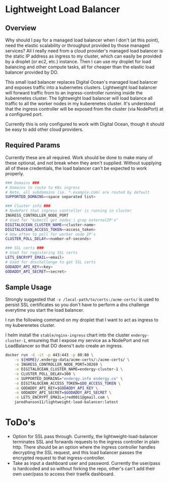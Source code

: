 # Lightweight Load Balancer

## Overview

Why should I pay for a managed load balancer when I don't (at this point), need the elastic scalability or throughput provided by those managed services? All I really need from a cloud provider's managed load balancer is the static IP address as ingress to my cluster, which can easily be provided by a droplet (or ec2, etc.) instance. Then I can use my droplet for load balancing and other compute tasks, all for cheaper than the elastic load balancer provided by DO.


This small load balancer replaces Digital Ocean's managed load balancer and exposes traffic into a kubernetes clusters.
Lightweight load balancer will forward traffic from to an ingress-controller running inside the kuberenetes cluster.
The lightweight load balancer will load balance all traffic to all the worker nodes in my kuberenetes cluster. It's understood that the ingress controller will be exposed from the cluster (via NodePort) at a configured port.

Currently this is only configured to work with Digital Ocean, though it should be easy to add other cloud providers.

## Required Params

Currently these are all required. Work should be done to make many of these optional, and not break when they aren't supplied. Without supplying all of these credentials, the load balancer can't be expected to work properly.

```bash
### Domains ###
# Domains to route to K8s ingress
# Note, all subdomains (ie. *.example.com) are routed by default
SUPPORTED_DOMAINS=<space separated list>

### Cluster info ###
# NodePort that ingress controller is running in cluster
INGRESS_CONTROLLER_NODE_PORT
# Used for "kubectl get nodes | grep externalIP's"
DIGITALOCEAN_CLUSTER_NAME=<cluster-name>
DIGITALOCEAN_ACCESS_TOKEN=<access_token>
# How often to poll for worker node IP's
CLUSTER_POLL_DELAY=<number-of-seconds>

### SSL certs ###
# Used for registering SSL certs
LETS_ENCRYPT_EMAIL=<email>
# Used for dnschallenge to get SSL certs
GODADDY_API_KEY=<key>
GODADDY_API_SECRET=<secret>
```

## Sample Usage

Strongly suggested that `-v /local-path/to/certs:/acme-certs/` is used to persist SSL certificates so you don't have to perform a dns challenge everytime you start the load balancer.

I run the following command on my droplet that I want to act as ingress to my kuberenetes cluster.

I helm install the `stable/nginx-ingress` chart into the cluster `endergy-cluster-1`, ensureing that I expose my service as a NodePort and not LoadBalancer so that DO doens't auto create an ingress.

```bash
docker run -d -it -p 443:443 -p 80:80 \
    -v ${HOME}/.endergy-data/acme-certs/:/acme-certs/ \
    -e INGRESS_CONTROLLER_NODE_PORT=30269 \
    -e DIGITALOCEAN_CLUSTER_NAME=endergy-cluster-1 \
    -e CLUSTER_POLL_DELAY=300 \
    -e SUPPORTED_DOMAINS="endergy.info endergy.co" \
    -e DIGITALOCEAN_ACCESS_TOKEN=$DO_ACCESS_TOKEN \
    -e GODADDY_API_KEY=$GODADDY_API_KEY \
    -e GODADDY_API_SECRET=$GODADDY_API_SECRET \
    -e LETS_ENCRYPT_EMAIL=jred0011@gmail.com \
    jaredhanson11/lightweight-load-balancer:latest
```

# ToDo's

- Option for SSL pass through. Currently, the lightweight-load-balancer terminates SSL and forwards requests to the ingress controller in plain http. There should be an option where the ingress controller handles decrypting the SSL request, and this load balancer passes the encrypted request to that ingress-controller.
- Take as input a dashboard user and password. Currently the user/pass is hardcoded and so without forking the repo, other's can't add their own user/pass to access their traefik dashboard.
